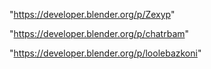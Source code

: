 "https://developer.blender.org/p/Zexyp"

"https://developer.blender.org/p/chatrbam"

"https://developer.blender.org/p/loolebazkoni"

 
